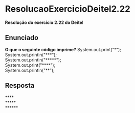 # ResolucaoExercicioDeitel2.22

**Resolução do exercício 2.22 do Deitel**

## Enunciado

**O que o seguinte código imprime?**
System.out.print("\*"); <br>
System.out.println("\*\*\*"); <br>
System.out.println("\*\*\*\*\*"); <br>
System.out.print("\*\*\*\*"); <br>
System.out.println("\*\*");<br>

## Resposta

\*\*\*\*<br>
\*\*\*\*\*<br>
\*\*\*\*\*\*<br>
